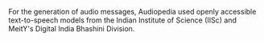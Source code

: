 For the generation of audio messages, Audiopedia used openly accessible text-to-speech models from the Indian Institute of Science (IISc) and MeitY's Digital India Bhashini Division.